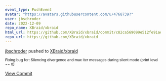 ```yaml
---
event_type: PushEvent
avatar: "https://avatars.githubusercontent.com/u/4768739?"
user: jbschroder
date: 2022-12-09
repo_name: XBraid/xbraid
html_url: https://github.com/XBraid/xbraid/commit/c82ca569099e512fe91ad5d0843e180a0584bfe1
repo_url: https://github.com/XBraid/xbraid
---
```


<a href='https://github.com/jbschroder' target='_blank'>jbschroder</a> pushed to <a href='https://github.com/XBraid/xbraid' target='_blank'>XBraid/xbraid</a>

<small>Fixing bug for: Silencing divergence and max iter messages during silent mode (print level == 0)</small>

<a href='https://github.com/XBraid/xbraid/commit/c82ca569099e512fe91ad5d0843e180a0584bfe1' target='_blank'>View Commit</a>